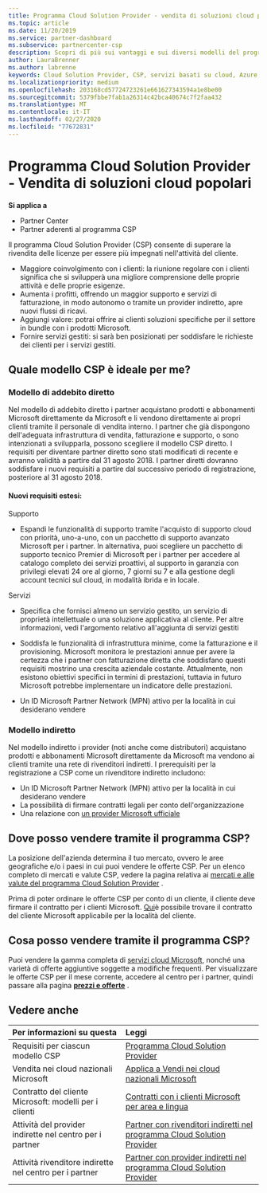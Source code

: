 ```yaml
---
title: Programma Cloud Solution Provider - vendita di soluzioni cloud popolari | Centro per i partner
ms.topic: article
ms.date: 11/20/2019
ms.service: partner-dashboard
ms.subservice: partnercenter-csp
description: Scopri di più sui vantaggi e sui diversi modelli del programma Cloud Solution Provider per favorire la crescita aziendale con nuovi clienti e nuove competenze.
author: LauraBrenner
ms.author: labrenne
keywords: Cloud Solution Provider, CSP, servizi basati su cloud, Azure, Office 365, Dynamics, partner CSP, vendere in CSP, partner diretto, partner CSP diretto, rivenditore CSP indiretto, CSP diretto, CSP indiretto, modello diretto, modello indiretto, rivenditore indiretto, provider indiretto, provider, server di distribuzione, programma cloud solution provider
ms.localizationpriority: medium
ms.openlocfilehash: 203168cd57724723261e661627343594a1e8be00
ms.sourcegitcommit: 5379fbbe7fab1a26314c42bca40674c7f2faa432
ms.translationtype: MT
ms.contentlocale: it-IT
ms.lasthandoff: 02/27/2020
ms.locfileid: "77672831"
---
```

# <a name="cloud-solution-provider-program---selling-in-demand-cloud-solutions"></a>Programma Cloud Solution Provider - Vendita di soluzioni cloud popolari 

**Si applica a**

- Partner Center
- Partner aderenti al programma CSP

Il programma Cloud Solution Provider (CSP) consente di superare la rivendita delle licenze per essere più impegnati nell'attività del cliente.
 
- Maggiore coinvolgimento con i clienti: la riunione regolare con i clienti significa che si svilupperà una migliore comprensione delle proprie attività e delle proprie esigenze.
- Aumenta i profitti, offrendo un maggior supporto e servizi di fatturazione, in modo autonomo o tramite un provider indiretto, apre nuovi flussi di ricavi.  
- Aggiungi valore: potrai offrire ai clienti soluzioni specifiche per il settore in bundle con i prodotti Microsoft.
- Fornire servizi gestiti: si sarà ben posizionati per soddisfare le richieste dei clienti per i servizi gestiti. 

## <a name="which-csp-model-is-best-for-me"></a>Quale modello CSP è ideale per me?

### <a name="direct-bill-model"></a>Modello di addebito diretto

 Nel modello di addebito diretto i partner acquistano prodotti e abbonamenti Microsoft direttamente da Microsoft e li vendono direttamente ai propri clienti tramite il personale di vendita interno. I partner che già dispongono dell'adeguata infrastruttura di vendita, fatturazione e supporto, o sono intenzionati a svilupparla, possono scegliere il modello CSP diretto. I requisiti per diventare partner diretto sono stati modificati di recente e avranno validità a partire dal 31 agosto 2018. I partner diretti dovranno soddisfare i nuovi requisiti a partire dal successivo periodo di registrazione, posteriore al 31 agosto 2018.


#### <a name="new-expanded-requirements"></a>Nuovi requisiti estesi:

Supporto
- Espandi le funzionalità di supporto tramite l'acquisto di supporto cloud con priorità, uno-a-uno, con un pacchetto di supporto avanzato Microsoft per i partner. In alternativa, puoi scegliere un pacchetto di supporto tecnico Premier di Microsoft per i partner per accedere al catalogo completo dei servizi proattivi, al supporto in garanzia con privilegi elevati 24 ore al giorno, 7 giorni su 7 e alla gestione degli account tecnici sul cloud, in modalità ibrida e in locale. 

Servizi

- Specifica che fornisci almeno un servizio gestito, un servizio di proprietà intellettuale o una soluzione applicativa al cliente. Per altre informazioni, vedi l'argomento relativo all'aggiunta di servizi gestiti

- Soddisfa le funzionalità di infrastruttura minime, come la fatturazione e il provisioning.
Microsoft monitora le prestazioni annue per avere la certezza che i partner con fatturazione diretta che soddisfano questi requisiti mostrino una crescita aziendale costante. Attualmente, non esistono obiettivi specifici in termini di prestazioni, tuttavia in futuro Microsoft potrebbe implementare un indicatore delle prestazioni. 

- Un ID Microsoft Partner Network (MPN) attivo per la località in cui desiderano vendere


### <a name="indirect-model"></a>Modello indiretto

Nel modello indiretto i provider (noti anche come distributori) acquistano prodotti e abbonamenti Microsoft direttamente da Microsoft ma vendono ai clienti tramite una rete di rivenditori indiretti. I prerequisiti per la registrazione a CSP come un rivenditore indiretto includono:

- Un ID Microsoft Partner Network (MPN) attivo per la località in cui desiderano vendere
- La possibilità di firmare contratti legali per conto dell'organizzazione
- Una relazione con [un provider Microsoft ufficiale](https://partnercenter.microsoft.com/partner/find-a-provider)


## <a name="where-can-i-sell-through-the-csp-program"></a>Dove posso vendere tramite il programma CSP?

La posizione dell'azienda determina il tuo mercato, ovvero le aree geografiche e/o i paesi in cui puoi vendere le offerte CSP. Per un elenco completo di mercati e valute CSP, vedere la pagina relativa ai [mercati e alle valute del programma Cloud Solution Provider](regional-authorization-overview.md) .

Prima di poter ordinare le offerte CSP per conto di un cliente, il cliente deve firmare il contratto per i clienti Microsoft. [Qui](agreements.md)è possibile trovare il contratto del cliente Microsoft applicabile per la località del cliente.  

## <a name="what-can-i-sell-through-the-csp-program"></a>Cosa posso vendere tramite il programma CSP?

Puoi vendere la gamma completa di [servizi cloud Microsoft](https://partner.microsoft.com/cloud-solution-provider/products-and-services), nonché una varietà di offerte aggiuntive soggette a modifiche frequenti. Per visualizzare le offerte CSP per il mese corrente, accedere al centro per i partner, quindi passare alla pagina [**prezzi e offerte**](https://partnercenter.microsoft.com/pcv/sales) .

## <a name="see-also"></a>Vedere anche 


|**Per informazioni su questa**   |**Leggi**   |
|:---------------------------|:--------------------|
|Requisiti per ciascun modello CSP   | [Programma Cloud Solution Provider](https://partnercenter.microsoft.com/partner/cloud-solution-provider)|
|Vendita nei cloud nazionali Microsoft   | [Applica a Vendi nei cloud nazionali Microsoft](csp-national-clouds-overview.md)|
|Contratto del cliente Microsoft: modelli per i clienti   |[Contratti con i clienti Microsoft per area e lingua](agreements.md)|
|Attività del provider indirette nel centro per i partner  |[Partner con rivenditori indiretti nel programma Cloud Solution Provider](indirect-provider-tasks-in-partner-center.md)|
|Attività rivenditore indirette nel centro per i partner   |[Partner con provider indiretti nel programma Cloud Solution Provider](indirect-reseller-tasks-in-partner-center.md)|
